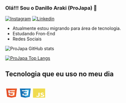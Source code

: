 ### Olá!!! Sou o Danillo Araki (ProJapa) 👋

[![Instagram](https://img.shields.io/badge/Instagram-E4405F?style=for-the-badge&logo=instagram&logoColor=white)](https://www.instagram.com/Danillo.araki/)
[![Linkedin](https://img.shields.io/badge/LinkedIn-0077B5?style=for-the-badge&logo=linkedin&logoColor=white)]((https://www.linkedin.com/in/danillo-araki-0ab26836/))

-  Atualmente estou migrando para área de tecnologia.
-  Estudando Fron-End
-  Redes Sociais 

![ProJapa GitHub stats](https://github-readme-stats.vercel.app/api?username=ProJapa&show_icons=true&theme=tokyonight)

[![ProJapa Top Langs](https://github-readme-stats.vercel.app/api/top-langs/?username=ProJapa)](https://github.com/anuraghazra/github-readme-stats)

## Tecnologia que eu uso no meu dia 
<div style="display: inline_block"><br>
  <img align="center" alt="Rafa-HTML" height="30" width="40" src="https://raw.githubusercontent.com/devicons/devicon/master/icons/html5/html5-original.svg">
  <img align="center" alt="Rafa-CSS" height="30" width="40" src="https://raw.githubusercontent.com/devicons/devicon/master/icons/css3/css3-original.svg">
   <img align="center" alt="Rafa-Js" height="30" width="40" src="https://raw.githubusercontent.com/devicons/devicon/master/icons/javascript/javascript-plain.svg">

  
  

